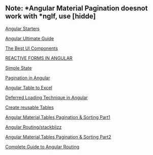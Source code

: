 ## Note: *Angular Material Pagination doesnot work with *ngIf, use [hidde]
[Angular Starters](https://compodoc.app/)
>
[Angular Ultimate Guide](https://devdocs.io/angular)
>
[The Best UI Components](https://github.com/storybookjs/storybook)
>
[REACTIVE FORMS IN ANGULAR](https://atom-morgan.github.io/reactive-forms-in-angular/)
>
[Simple State <Management>](https://dev.to/avatsaev/simple-state-management-in-angular-with-only-services-and-rxjs-41p8)

>
[Pagination in Angular](https://www.c-sharpcorner.com/article/searching-and-pagination-using-angular-7/)
>
[Angular Table to Excel](https://medium.com/@patade888/exporting-data-to-excel-in-angular-8-5a7cf5d0d25d)
>
[Deferred Loading Technique in Angular](https://dev.to/igorfilippov3/deferred-loading-technique-in-angular-3o90)

[Create reusable Tables](https://medium.com/@ct7/building-a-reusable-table-layout-for-your-angular-2-project-adf6bba3b498)
>
[Angular Material,Tables,Pagination & Sorting Part1](https://www.positronx.io/angular-material-8-data-table-pagination-sorting-tutorial/)
>
[Angular Routing/stackblizz](https://stackblitz.com/github/janders/angular-tab-router-with-children?file=src%2Fapp%2Fphoto%2Fphoto.module.ts)
>
[Angular Material,Tables,Pagination & Sorting Part2](https://www.youtube.com/watch?v=iGGaUQFMA08)
>
[Complete Guide to Angular Routing](https://nirajsonawane.github.io/2018/10/27/Angular-Material-Tabs-with-Router/)
